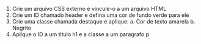 1. Crie um arquivo CSS externo e vincule-o a um arquivo HTML
2. Crie um ID chamado header e defina uma cor de fundo verde para ele
3. Crie uma classe chamada destaque e aplique:
    a. Cor de texto amarela
    b. Negrito
4. Aplique o ID a um titulo h1 e a classe a um paragrafo p